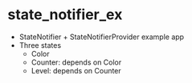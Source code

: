 # state_notifier_ex

- StateNotifier + StateNotifierProvider example app
- Three states
  - Color
  - Counter: depends on Color
  - Level: depends on Counter
